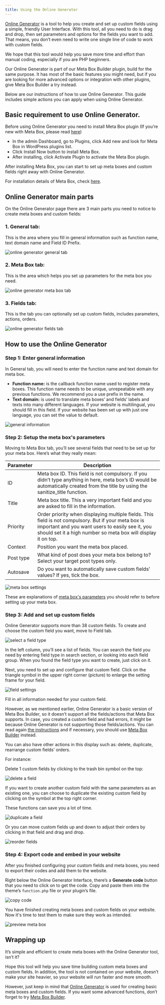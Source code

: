 ```yaml
---
title: Using the Online Generator
---
```


[Online Generator](https://metabox.io/online-generator/) is a tool to help you create and set up custom fields using a simple, friendly User Interface. With this tool, all you need to do is drag and drop, then set parameters and options for the fields you want to add. That means, you don’t even need to write one single line of code to work with custom fields.

We hope that this tool would help you save more time and effort than manual coding, especially if you are PHP beginners.

Our Online Generator is part of our Meta Box Builder plugin, build for the same purpose. It has most of the basic features you might need, but if you are looking for more advanced options or integration with other plugins, give Meta Box Builder a try instead.

Below are our instructions of how to use Online Generator. This guide includes simple actions you can apply when using Online Generator.

## Basic requirement to use Online Generator.

Before using Online Generator you need to install Meta Box plugin (If you’re new with Meta Box, please read [here](https://metabox.io/what-is-meta-box-plugin/))

- In the admin Dashboard, go to Plugins, click Add new and look for Meta Box in WordPress plugins list.
- Click Install Now button to install Meta Box.
- After installing, click Activate Plugin to activate the Meta Box plugin.

After installing Meta Box, you can start to set up meta boxes and custom fields right away with Online Generator.

For installation details of Meta Box, check [here](https://docs.metabox.io/installation/).

## Online Generator main parts

On the Online Generator page there are 3 main parts you need to notice to create meta boxes and custom fields:

### 1. General tab:

This is the area where you fill in general information such as function name, text domain name and Field ID Prefix.

![online generator general tab](https://i.imgur.com/AOjFxjb.png)

### 2. Meta Box tab:

This is the area which helps you set up parameters for the meta box you need.

![online generator meta box tab](https://i.imgur.com/HPdXsHk.png)

### 3. Fields tab:

This is the tab you can optionally set up custom fields, includes parameters, actions, orders.

![online generator fields tab](https://i.imgur.com/8ABkxoi.png)

## How to use the Online Generator

### Step 1: Enter general information

In General tab, you will need to enter the function name and text domain for meta box.

- **Function name:** is the callback function name used to register meta boxes. This function name needs to be unique, unrepeatable with any previous functions. We recommend you a use prefix in the name.
- **Text domain:** is used to translate meta boxes’ and fields’ labels and texts into many different languages. If your website is multilingual, you should fill in this field. If your website has been set up with just one language, you can set the value to default.  

![general information](https://i.imgur.com/6g4gGXn.png)

### Step 2: Setup the meta box's parameters

Moving to Meta Box tab, you’ll see several fields that need to be set up for your meta box. Here’s what they really mean:

Parameter|Description
---|---
ID| Meta box ID. This field is not compulsory. If you didn’t type anything in here, meta box’s ID would be automatically created from the title by using the sanitize_title function.
Title| Meta box title. This a very important field and you are asked to fill in the information.
Priority| Order priority when displaying multiple fields. This field is not compulsory. But if your meta box is important and you want users to easily see it, you should set it a high number so meta box will display it on top.
Context| Position you want the meta box placed.
Post type| What kind of post does your meta box belong to? Select your target post types only.
Autosave| Do you want to automatically save custom fields’ values? If yes, tick the box.

![meta box settings](https://i.imgur.com/ggmxRo6.png)

These are explanations of [meta box's parameters](https://docs.metabox.io/creating-meta-boxes/) you should refer to before setting up your meta box.

### Step 3: Add and set up custom fields

Online Generator supports more than 38 custom fields. To create and choose the custom field you want, move to Field tab.

![select a field type](https://i.imgur.com/Sipay0l.png)

In the left column, you’ll see a list of fields. You can search the field you need by entering field type in search section, or looking into each field group. When you found the field type you want to create, just click on it.

Next, you need to set up and configure that custom field. Click on the triangle symbol in the upper right corner (picture) to enlarge the setting frame for your field.

![field settings](https://i.imgur.com/NjGG9Vi.png)

Fill in all information needed for your custom field.

However, as we mentioned earlier, Online Generator is a basic version of Meta Box Builder, so it doesn’t support all the fields/actions that Meta Box supports. In case, you created a custom field and had errors, it might be because Online Generator is not supporting those fields/actions. You can read again [the instructions](https://docs.metabox.io/extensions/meta-box-builder/#customizing-field-settings) and if necessary, you should use [Meta Box Builder](https://metabox.io/plugins/meta-box-builder/) instead.

You can also have other actions in this display such as: delete, duplicate, rearrange custom fields’ orders.

For instance:

Delete 1 custom fields by clicking to the trash bin symbol on the top:

![delete a field](https://i.imgur.com/1CnjjZo.png)

If you want to create another custom field with the same parameters as an existing one, you can choose to duplicate the existing custom field by clicking on the symbol at the top right corner.

These functions can save you a lot of time.

![duplicate a field](https://i.imgur.com/GGvATA1.png)

Or you can move custom fields up and down to adjust their orders by clicking in that field and drag and drop.

![reorder fields](https://i.imgur.com/0KIEAzX.png)

### Step 4: Export code and embed in your website

After you finished configuring your custom fields and meta boxes, you need to export their codes and add them to the website.

Right below the Online Generator Interface, there’s a **Generate code** button that you need to click on to get the code. Copy and paste them into the theme’s `function.php` file or your plugin’s file.

![copy code](https://i.imgur.com/aRE46Mx.png)

You have finished creating meta boxes and custom fields on your website. Now it's time to test them to make sure they work as intended. 

![preview meta box](https://i.imgur.com/QtbAxOj.png)

## Wrapping up

It’s simple and efficient to create meta boxes with the Online Generator tool, isn’t it?

Hope this tool will help you save time building custom meta boxes and custom fields. In addition, the tool is not contained on your website, doesn’t make your site heavier, so your website will run faster and more smooth.

However, just keep in mind that [Online Generator](https://metabox.io/online-generator/) is used for creating basic meta boxes and custom fields. If you want some advanced functions, don’t forget to try [Meta Box Builder](https://metabox.io/plugins/meta-box-builder/).
